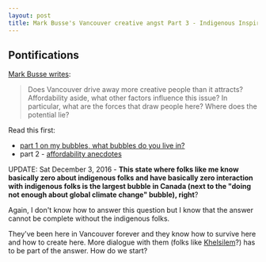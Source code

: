 ```yaml
---
layout: post
title: Mark Busse's Vancouver creative angst Part 3 - Indigenous Inspiration
---
```


## Pontifications

[Mark Busse writes](https://pricetags.wordpress.com/2016/11/29/mark-busse-has-a-question-for-you/):

<blockquote>

Does Vancouver drive away more creative people than it attracts? Affordability aside, what other factors influence this issue? In particular, what are the forces that draw people here? Where does the potential lie?

</blockquote>

Read this first: 

* [part 1 on my bubbles, what bubbles do you live in?](http://rolandtanglao.com/2016/11/30/p1-vancouver-creative-angst/)
* part 2 - [affordability anecdotes](http://rolandtanglao.com/2016/12/01/p1-vancouver-creative-angst-part2-affordability/)

UPDATE: Sat December 3, 2016 - **This state where folks like me know basically zero about indigenous folks and have basically zero interaction with indigenous folks is the largest bubble in Canada (next to the "doing not enough about global climate change" bubble), right**?

Again, I don't know how to answer this question but I know that the answer cannot be complete without the indigenous folks.

They've been here in Vancouver forever and they know how to survive here and how to create here. More dialogue with them (folks like [Khelsilem](https://twitter.com/Khelsilem)?) has to be part of the answer. How do we start? 